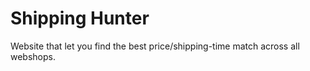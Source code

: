 <h1>Shipping Hunter</h1>

Website that let you find the best price/shipping-time match across all webshops.
